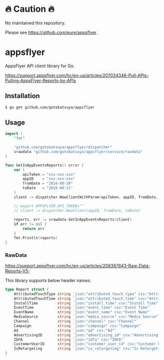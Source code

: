 # :fire: Caution :fire:

No maintained this repository.

Please see https://github.com/eure/appsflyer .


# appsflyer
  
AppsFlyer API client library for Go.
  
https://support.appsflyer.com/hc/en-us/articles/207034346-Pull-APIs-Pulling-AppsFlyer-Reports-by-APIs
  
## Installation

```bash
$ go get github.com/gotokatsuya/appsflyer
```

## Usage
  
```go
import (
	"fmt"

	"github.com/gotokatsuya/appsflyer/dispatcher"
	srawdata "github.com/gotokatsuya/appsflyer/service/rawdata"
)

func GetInAppEventsReports() error {
	var (
		apiToken = "xxx-xxx-xxx"
		appID    = "xxx-xxx-xxx"
		fromDate = "2016-08-20"
		toDate   = "2016-08-21"
	)
	client := dispatcher.NewClientWithParam(apiToken, appID, fromDate, toDate)

	// export APPSFLYER_API_TOKEN=""
	// client := dispatcher.NewClient(appID, fromDate, toDate)
	
	reports, err := srawdata.GetInAppEventsReports(client)
	if err != nil {
		return err
	}
	fmt.Println(reports)
}
```

### RawData

https://support.appsflyer.com/hc/en-us/articles/208387843-Raw-Data-Reports-V5-

This library supports below header names.

```go
type Report struct {
	AttributedTouchType string `json:"attributed_touch_type" csv:"Attributed Touch Type"`
	AttributedTouchTime string `json:"attributed_touch_time" csv:"Attributed Touch Time"`
	InstallTime         string `json:"install_time" csv:"Install Time"`
	EventTime           string `json:"event_time" csv:"Event Time"`
	EventName           string `json:"event_name" csv:"Event Name"`
	MediaSource         string `json:"media_source" csv:"Media Source"`
	Channel             string `json:"channel" csv:"Channel"`
	Campaign            string `json:"campaign" csv:"Campaign"`
	Ad                  string `json:"ad" csv:"Ad"`
	AdvertisingID       string `json:"advertising_id" csv:"Advertising ID"`
	IDFA                string `json:"idfa" csv:"IDFA"`
	CustomerUserID      string `json:"customer_user_id" csv:"Customer User ID"`
	IsRetargeting       string `json:"is_retargeting" csv:"Is Retargeting"`
}
```
